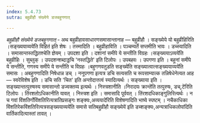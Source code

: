 ```yaml
---
index: 5.4.73
sutra: बहुव्रीहौ संख्येये डजबहुगणात्

---
```

_बहुव्रीहौ संख्येये डजबहुगणात्_ - अथ बहुव्रीहावसाधारणसमासान्तानाह — बहुव्रीहौ । सङ्ख्येये यो बहुव्रीहिरिति ।सङ्ख्ययाव्यये॑ति विहित॑ इति शेषः । तस्मादिति । बहुव्रीहाविति । पञ्चम्यर्ते सप्तमीति भावः । डच्स्यादिति । समासान्तस्तद्धितश्चेति ज्ञेयम् । उपदशा इति । दशानां समीपे ये सन्तीति विग्रहः ।सङ्ख्ययाऽव्यये॑ति बहुव्रीहिः । सुब्लुक् । उपदशन्शब्दाड्डचि 'नस्तद्धिते' इति टिलोपः । उपबहवः । उपगणा इति । बहूनां समीपे ये सन्तीति, गणस्य समीपे ये सन्तीति च विग्रहः ।बहुगणवतुडति सङ्ख्ये॑ति सङ्ख्यात्वात्सङ्ख्ययाव्यये॑ति समासः । अबहुगणादिति निषेधान्न डच् । ननूपगणा इत्यत्र डचि सत्यसति च रूपसाम्यात्क तन्निषेधेनेत्यत आह — स्वरेविशेष इति । डचि सति 'चित' इति अन्तोदात्तत्वं स्यादित्यर्थः । सङ्ख्याया इति । सङ्ख्यान्तत्पुरुषस्य समासान्तो डज्वक्तव्य इत्यर्थः । निस्त्रशानीति ।निरादयः क्रान्ते॑ति तत्पुरुषः, डच्,टे॑रिति टिलोपः । तिंरशतोऽधिकानीति यावत् । निस्त्रश इति । समासादि पूर्ववत् । तिंरशदधिकाङ्गुलिरित्यर्थः । न च गवां विंशतिर्गोविंशतिरित्यत्रातिप्रसङ्गः शङ्क्यः,अव्ययादे॑रिति विशेषणादिति भाष्ये स्पष्टम् । नचैकाधिका विंशतिरेकविंशतिरित्यत्रसङ्ख्ययाव्यये॑ति समासे सतिबहुव्रीहौ सङ्ख्येये॑ इति डच्शङ्क्यः,अन्यत्राधिकलोपा॑दिति वार्तिकादित्यास्तां तावत् ।